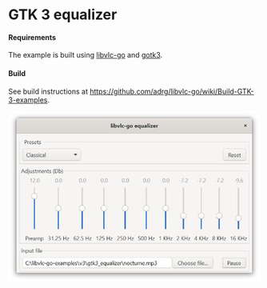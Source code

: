 GTK 3 equalizer
===============

#### Requirements

The example is built using [libvlc-go](https://github.com/adrg/libvlc-go) and [gotk3](https://github.com/gotk3/gotk3).

#### Build

See build instructions at https://github.com/adrg/libvlc-go/wiki/Build-GTK-3-examples.

![libvlc-go GTK 3 equalizer example](https://raw.githubusercontent.com/adrg/adrg.github.io/master/assets/projects/libvlc-go/gtk3-equalizer-example/libvlc-gtk3-equalizer.jpg)
